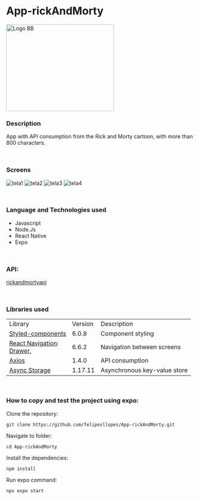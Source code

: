 # App-rickAndMorty

<img src="https://github-production-user-asset-6210df.s3.amazonaws.com/99768939/269116192-61e6a2fc-b6a8-467d-bdda-a83215cc8f16.png" alt="Logo BB" width="288" height="232">


<br/>

### Description

App with API consumption from the Rick and Morty cartoon, with more than 800 characters.

<br/>

### Screens

![tela1](https://github.com/felipesllopes/App-rickAndMorty/assets/99768939/35aa50d1-5a4e-48af-bcce-e6767aa145b7)
![tela2](https://github.com/felipesllopes/App-rickAndMorty/assets/99768939/55ee08fe-a451-4644-bee1-042ee96f6716)
![tela3](https://github.com/felipesllopes/App-rickAndMorty/assets/99768939/ebb6a65d-89b5-4590-b179-fa781591edd0)
![tela4](https://github.com/felipesllopes/App-rickAndMorty/assets/99768939/86ba4460-4959-4be5-a5a8-eb559ec59c07)

<br/>

### Language and Technologies used

- Javascript
- Node.Js
- React Native
- Expo

<br/>

### API:

[rickandmortyapi](https://rickandmortyapi.com/)

<br/>

### Libraries used

<table>
  <tr>
    <td>Library</td>
    <td>Version</td>
    <td>Description</td>
  </tr>
    <tr>
    <td><a href="https://styled-components.com/" target="_blank">Styled-components</a></td>
      <td>6.0.8</td>
    <td>Component styling</td>
  </tr>
   <tr>
    <td><a href="https://reactnavigation.org/" target="_blank">React Navigation</a>: <br/>
        <a href="https://reactnavigation.org/docs/drawer-navigator" target="_blank">Drawer</a>, 
    <td>6.6.2</td>
    <td>Navigation between screens</td>
  </tr>
  <tr>
    <td><a href="https://www.npmjs.com/package/axios" target="_blank">Axios</a></td>
    <td>1.4.0</td>
    <td>API consumption</td>
  </tr>
   <tr>
    <td><a href="https://docs.expo.dev/versions/latest/sdk/async-storage/" target="_blank">Async Storage</a></td>
    <td>1.17.11</td>
    <td>Asynchronous key-value store</td>
  </tr>
</table>

<br/>

### How to copy and test the project using expo:

Clone the repository:
```
git clone https://github.com/felipesllopes/App-rickAndMorty.git
```

Navigate to folder:
```
cd App-rickAndMorty
```

Install the dependencies:
```
npm install
```

Run expo command:
```
npx expo start
```
